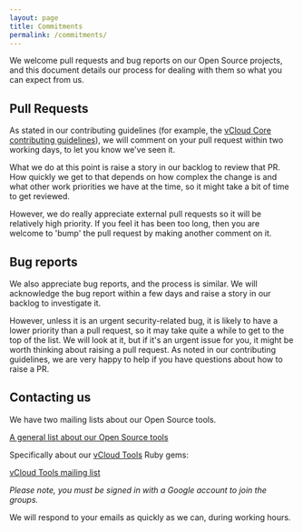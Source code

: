 ```yaml
---
layout: page
title: Commitments
permalink: /commitments/
---
```


We welcome pull requests and bug reports on our Open Source projects, and this document details our process for dealing with them so what you can expect from us.

## Pull Requests

As stated in our contributing guidelines (for example, the [vCloud Core contributing guidelines](https://github.com/gds-operations/vcloud-core/blob/master/CONTRIBUTING.md)), we will comment on your pull request within two working days, to let you know we've seen it.

What we do at this point is raise a story in our backlog to review that PR. How quickly we get to that depends on how complex the change is and what other work priorities we have at the time, so it might take a bit of time to get reviewed.

However, we do really appreciate external pull requests so it will be relatively high priority. If you feel it has been too long, then you are welcome to 'bump' the pull request by making another comment on it.

## Bug reports

We also appreciate bug reports, and the process is similar. We will acknowledge the bug report within a few days and raise a story in our backlog to investigate it.

However, unless it is an urgent security-related bug, it is likely to have a lower priority than a pull request, so it may take quite a while to get to the top of the list. We will look at it, but if it's an urgent issue for you, it might be worth thinking about raising a pull request. As noted in our contributing guidelines, we are very happy to help if you have questions about how to raise a PR.

## Contacting us

We have two mailing lists about our Open Source tools.

[A general list about our Open Source tools](https://groups.google.com/a/digital.cabinet-office.gov.uk/forum/?hl=en-GB#!forum/gds-operations-open-source)

Specifically about our [vCloud Tools](http://gds-operations.github.io/vcloud-tools/) Ruby gems:

[vCloud Tools mailing list](https://groups.google.com/a/digital.cabinet-office.gov.uk/forum/#!forum/vcloud-tools)

_Please note, you must be signed in with a Google account to join the groups._

We will respond to your emails as quickly as we can, during working hours.
